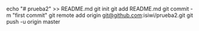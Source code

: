 echo "# prueba2" >> README.md
git init
git add README.md
git commit -m "first commit"
git remote add origin git@github.com:isiwi/prueba2.git
git push -u origin master
